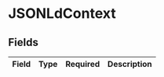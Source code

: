 # JSONLdContext


## Fields

| Field       | Type        | Required    | Description |
| ----------- | ----------- | ----------- | ----------- |